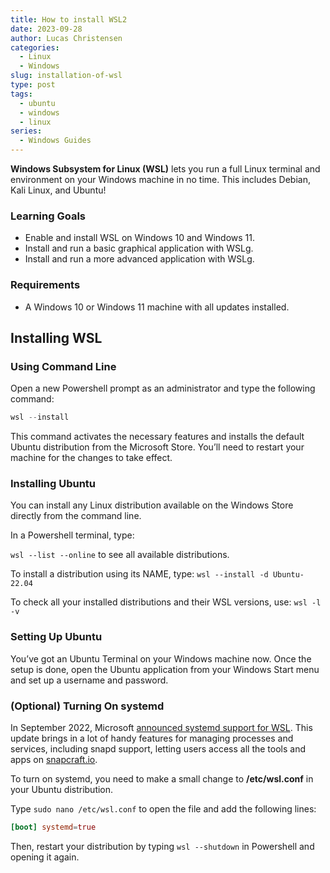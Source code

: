 ```yaml
---
title: How to install WSL2
date: 2023-09-28
author: Lucas Christensen
categories:
  - Linux
  - Windows
slug: installation-of-wsl
type: post
tags:
  - ubuntu
  - windows
  - linux
series:
  - Windows Guides
---
```

**Windows Subsystem for Linux (WSL)** lets you run a full Linux terminal and environment on your Windows machine in no time. This includes Debian, Kali Linux, and Ubuntu!

### Learning Goals

- Enable and install WSL on Windows 10 and Windows 11.
- Install and run a basic graphical application with WSLg.
- Install and run a more advanced application with WSLg.

### Requirements

- A Windows 10 or Windows 11 machine with all updates installed.

## Installing WSL

### Using Command Line

Open a new Powershell prompt as an administrator and type the following command:
``` powershell
wsl --install
```
This command activates the necessary features and installs the default Ubuntu distribution from the Microsoft Store. You’ll need to restart your machine for the changes to take effect.

### Installing Ubuntu

You can install any Linux distribution available on the Windows Store directly from the command line.

In a Powershell terminal, type:

`wsl --list --online` to see all available distributions.

To install a distribution using its NAME, type: `wsl --install -d Ubuntu-22.04`

To check all your installed distributions and their WSL versions, use: `wsl -l -v`
### Setting Up Ubuntu

You’ve got an Ubuntu Terminal on your Windows machine now. Once the setup is done, open the Ubuntu application from your Windows Start menu and set up a username and password.

### (Optional) Turning On systemd

In September 2022, Microsoft [announced systemd support for WSL](https://ubuntu.com/blog/ubuntu-wsl-enable-systemd). This update brings in a lot of handy features for managing processes and services, including snapd support, letting users access all the tools and apps on [snapcraft.io](https://snapcraft.io/store).

To turn on systemd, you need to make a small change to **/etc/wsl.conf** in your Ubuntu distribution.

Type `sudo nano /etc/wsl.conf` to open the file and add the following lines:

``` conf
[boot] systemd=true
```

Then, restart your distribution by typing `wsl --shutdown` in Powershell and opening it again.